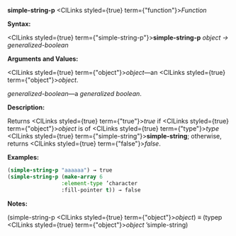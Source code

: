 **simple-string-p** <ClLinks styled={true} term={"function"}><i>Function</i></ClLinks> 



**Syntax:** 



<ClLinks styled={true} term={"simple-string-p"}><b>simple-string-p</b></ClLinks> *object → generalized-boolean* 



**Arguments and Values:** 



<ClLinks styled={true} term={"object"}><i>object</i></ClLinks>—an <ClLinks styled={true} term={"object"}><i>object</i></ClLinks>. 



*generalized-boolean*—a *generalized boolean*. 



**Description:** 



Returns <ClLinks styled={true} term={"true"}><i>true</i></ClLinks> if <ClLinks styled={true} term={"object"}><i>object</i></ClLinks> is of <ClLinks styled={true} term={"type"}><i>type</i></ClLinks> <ClLinks styled={true} term={"simple-string"}><b>simple-string</b></ClLinks>; otherwise, returns <ClLinks styled={true} term={"false"}><i>false</i></ClLinks>. 



**Examples:**
```lisp
(simple-string-p "aaaaaa") → true 
(simple-string-p (make-array 6 
			     :element-type ’character 
			     :fill-pointer t)) → false 


```
**Notes:** 



(simple-string-p <ClLinks styled={true} term={"object"}><i>object</i></ClLinks>) *≡* (typep <ClLinks styled={true} term={"object"}><i>object</i></ClLinks> ’simple-string) 



